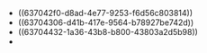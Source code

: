 - ((637042f0-d8ad-4e77-9253-f6d56c803814))
- ((63704306-d41b-417e-9564-b78927be742d))
- ((63704432-1a36-43b8-b800-43803a2d5b98))
-